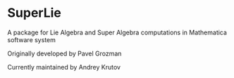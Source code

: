 # SuperLie

A package for Lie Algebra and Super Algebra
computations in Mathematica software system

Originally developed by Pavel Grozman

Currently maintained by Andrey Krutov
